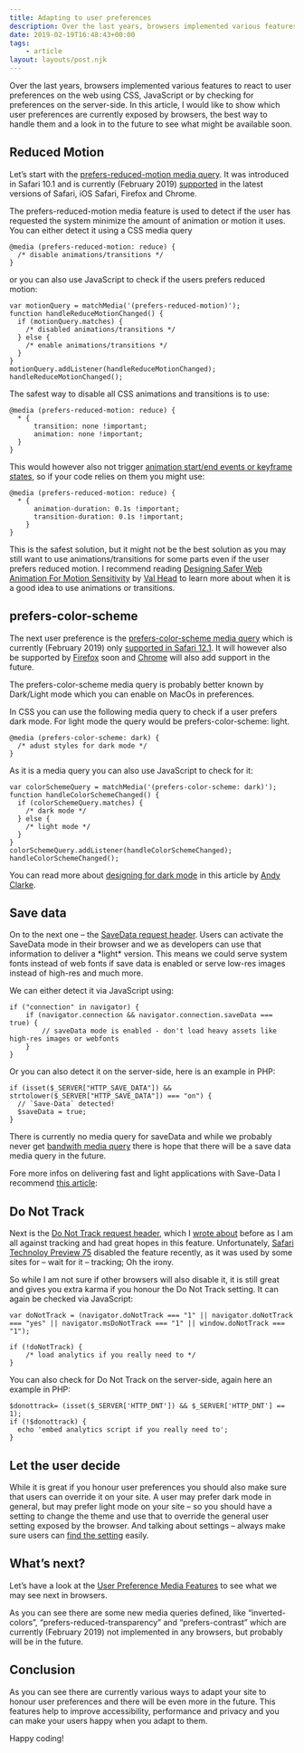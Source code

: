 ```yaml
---
title: Adapting to user preferences
description: Over the last years, browsers implemented various features to react to user preferences on the web using CSS, JavaScript or by checking for preferences on the server-side. In this article, I would like to show which user preferences are currently exposed by browsers, the best way to handle them and a look in to the future to see what might be available soon.
date: 2019-02-19T16:48:43+00:00
tags:
    - article
layout: layouts/post.njk
---
```


Over the last years, browsers implemented various features to react to user preferences on the web using CSS, JavaScript or by checking for preferences on the server-side. In this article, I would like to show which user preferences are currently exposed by browsers, the best way to handle them and a look in to the future to see what might be available soon.

Reduced Motion
--------------

Let’s start with the [prefers-reduced-motion media query](https://developer.mozilla.org/en-US/docs/Web/CSS/@media/prefers-reduced-motion). It was introduced in Safari 10.1 and is currently (February 2019) [supported](https://caniuse.com/#feat=prefers-reduced-motion) in the latest versions of Safari, iOS Safari, Firefox and Chrome.

The prefers-reduced-motion media feature is used to detect if the user has requested the system minimize the amount of animation or motion it uses. You can either detect it using a CSS media query

    @media (prefers-reduced-motion: reduce) {
      /* disable animations/transitions */
    }
    

or you can also use JavaScript to check if the users prefers reduced motion:

    var motionQuery = matchMedia('(prefers-reduced-motion)');
    function handleReduceMotionChanged() {
      if (motionQuery.matches) {
        /* disabled animations/transitions */
      } else { 
        /* enable animations/transitions */
      }
    }
    motionQuery.addListener(handleReduceMotionChanged);
    handleReduceMotionChanged();
    

The safest way to disable all CSS animations and transitions is to use:

    @media (prefers-reduced-motion: reduce) {
      * {
          transition: none !important;
          animation: none !important;
      }
    }
    

This would however also not trigger [animation start/end events or keyframe states](https://twitter.com/scottjehl/status/1086287082031583232), so if your code relies on them you might use:

    @​media (prefers-reduced-motion: reduce) { 
      * { 
          animation-duration: 0.1s !important; 
          transition-duration: 0.1s !important; 
        } 
    }
    

This is the safest solution, but it might not be the best solution as you may still want to use animations/transitions for some parts even if the user prefers reduced motion. I recommend reading [Designing Safer Web Animation For Motion Sensitivity](https://alistapart.com/article/designing-safer-web-animation-for-motion-sensitivity) by [Val Head](https://twitter.com/vlh) to learn more about when it is a good idea to use animations or transitions.

prefers-color-scheme
--------------------

The next user preference is the [prefers-color-scheme media query](https://developer.mozilla.org/en-US/docs/Web/CSS/@media/prefers-color-scheme) which is currently (February 2019) only [supported in Safari 12.1](https://caniuse.com/#feat=prefers-color-scheme). It will however also be supported by [Firefox](https://bugzilla.mozilla.org/show_bug.cgi?id=1494034#c20) soon and [Chrome](https://bugs.chromium.org/p/chromium/issues/detail?id=889087) will also add support in the future.

The prefers-color-scheme media query is probably better known by Dark/Light mode which you can enable on MacOs in preferences.

In CSS you can use the following media query to check if a user prefers dark mode. For light mode the query would be prefers-color-scheme: light.

    
    @media (prefers-color-scheme: dark) {
      /* adust styles for dark mode */
    }
    

As it is a media query you can also use JavaScript to check for it:

    var colorSchemeQuery = matchMedia('(prefers-color-scheme: dark)');
    function handleColorSchemeChanged() {
      if (colorSchemeQuery.matches) {
        /* dark mode */
      } else { 
        /* light mode */
      }
    }
    colorSchemeQuery.addListener(handleColorSchemeChanged);
    handleColorSchemeChanged();
    

You can read more about [designing for dark mode](https://stuffandnonsense.co.uk/blog/redesigning-your-product-and-website-for-dark-mode) in this article by [Andy Clarke](https://twitter.com/Malarkey).

Save data
---------

On to the next one – the [SaveData request header](https://wicg.github.io/netinfo/#dom-networkinformation-savedata). Users can activate the SaveData mode in their browser and we as developers can use that information to deliver a \*light\* version. This means we could serve system fonts instead of web fonts if save data is enabled or serve low-res images instead of high-res and much more.

We can either detect it via JavaScript using:

    if ("connection" in navigator) {
        if (navigator.connection && navigator.connection.saveData === true) {
            // saveData mode is enabled - don't load heavy assets like high-res images or webfonts
        }
    }
    

Or you can also detect it on the server-side, here is an example in PHP:

    if (isset($_SERVER["HTTP_SAVE_DATA"]) && strtolower($_SERVER["HTTP_SAVE_DATA"]) === "on") {
      // `Save-Data` detected!
      $saveData = true;
    }
    

There is currently no media query for saveData and while we probably never get [bandwith media query](https://www.smashingmagazine.com/2013/01/bandwidth-media-queries-we-dont-need-em/) there is hope that there will be a save data media query in the future.

Fore more infos on delivering fast and light applications with Save-Data I recommend [this article](https://developers.google.com/web/fundamentals/performance/optimizing-content-efficiency/save-data/):

Do Not Track
------------

Next is the [Do Not Track request header](https://developer.mozilla.org/en-US/docs/Web/HTTP/Headers/DNT), which I [wrote about](https://justmarkup.com/log/2018/03/do-not-track-user-preference/) before as I am all against tracking and had great hopes in this feature. Unfortunately, [Safari Technoloy Preview 75](https://webkit.org/blog/8594/release-notes-for-safari-technology-preview-75/) disabled the feature recently, as it was used by some sites for – wait for it – tracking; Oh the irony.

So while I am not sure if other browsers will also disable it, it is still great and gives you extra karma if you honour the Do Not Track setting. It can again be checked via JavaScript:

    var doNotTrack = (navigator.doNotTrack === "1" || navigator.doNotTrack === "yes" || navigator.msDoNotTrack === "1" || window.doNotTrack === "1");
    
    if (!doNotTrack) {
        /* load analytics if you really need to */
    }
    

You can also check for Do Not Track on the server-side, again here an example in PHP:

    $donottrack= (isset($_SERVER['HTTP_DNT']) && $_SERVER['HTTP_DNT'] == 1); 
    if (!$donottrack) {
      echo 'embed analytics script if you really need to'; 
    }
    

Let the user decide
-------------------

While it is great if you honour user preferences you should also make sure that users can override it on your site. A user may prefer dark mode in general, but may prefer light mode on your site – so you should have a setting to change the theme and use that to override the general user setting exposed by the browser. And talking about settings – always make sure users can [find the setting](https://twitter.com/simevidas/status/1096832706191728640) easily.

What’s next?
------------

Let’s have a look at the [User Preference Media Features](https://drafts.csswg.org/mediaqueries-5/#mf-user-preferences) to see what we may see next in browsers.

As you can see there are some new media queries defined, like “inverted-colors”, “prefers-reduced-transparency” and “prefers-contrast” which are currently (February 2019) not implemented in any browsers, but probably will be in the future.

Conclusion
----------

As you can see there are currently various ways to adapt your site to honour user preferences and there will be even more in the future. This features help to improve accessibility, performance and privacy and you can make your users happy when you adapt to them.

Happy coding!